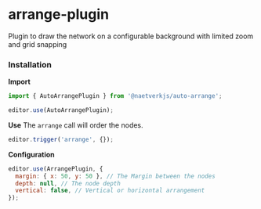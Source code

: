 # arrange-plugin

Plugin to draw the network on a configurable background with limited zoom and grid snapping

### Installation

**Import**

```js
import { AutoArrangePlugin } from '@naetverkjs/auto-arrange';

editor.use(AutoArrangePlugin);
```

**Use**
The `arrange` call will order the nodes.

```typescript
editor.trigger('arrange', {});
```

**Configuration**

```js
editor.use(ArrangePlugin, {
  margin: { x: 50, y: 50 }, // The Margin between the nodes
  depth: null, // The node depth
  vertical: false, // Vertical or horizontal arrangement
});
```
